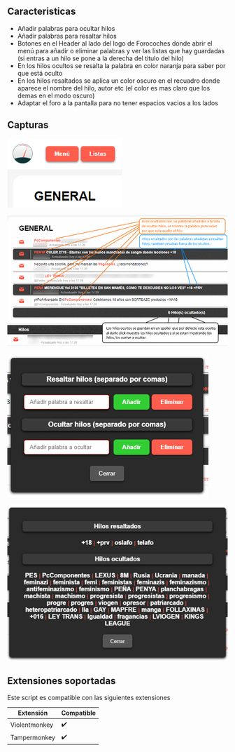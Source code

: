 ## Caracteristicas

* Añadir palabras para ocultar hilos
* Añadir palabras para resaltar hilos
* Botones en el Header al lado del logo de Forocoches donde abrir el menú para añadir o eliminar palabras y ver las listas que hay guardadas (si entras a un hilo se pone a la derecha del titulo del hilo)
* En los hilos ocultos se resalta la palabra en color naranja para saber por que está oculto
* En los hilos resaltados se aplica un color oscuro en el recuadro donde aparece el nombre del hilo, autor etc (el color es mas claro que los demas en el modo oscuro)
* Adaptar el foro a la pantalla para no tener espacios vacios a los lados

## Capturas
![botones][2]

![Captura hilos][1]

![menu][3]

![lista][4]


## Extensiones soportadas

Este script es compatible con las siguientes extensiones

|     Extensión     |     Compatible     |
| ----------------- | ------------------ |
|   Violentmonkey   | :heavy_check_mark: |
|    Tampermonkey   | :heavy_check_mark: |


[1]: resources/capturas/hilos%20ocultos.png "Captura hilos"
[2]: resources/capturas/botones.png "botones"
[3]: resources/capturas/menu.png "menu"
[4]: resources/capturas/lista.png "lista"
